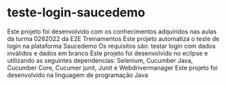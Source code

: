 # teste-login-saucedemo
Este projeto foi desenvolvido com os conhecimentos adquiridos nas aulas da turma 0262022 da E2E Treinamentos
Este projeto automatiza o teste de login na plataforma Saucedemo
Os requisitos são: testar login com dados inválidos e dados em branco
Este projeto foi desenvolvido no eclipse e utilizando as seguintes dependencias: Selenium, Cucumber Java, Cucumber Core, Cucumer junit, Junit e Webdrivermanager
Este projeto foi desenvolvido na linguagem de programação Java
